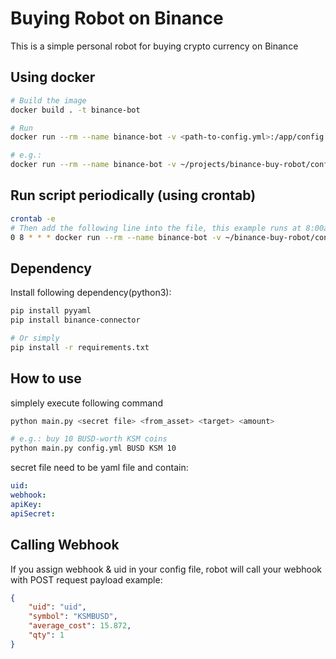 # Buying Robot on Binance
This is a simple personal robot for buying crypto currency on Binance

## Using docker

``` sh
# Build the image
docker build . -t binance-bot

# Run
docker run --rm --name binance-bot -v <path-to-config.yml>:/app/config.yml binance-bot python main.py config.yml <secret file> <from_asset> <target> <amount>

# e.g.:
docker run --rm --name binance-bot -v ~/projects/binance-buy-robot/config.yml:/app/config.yml binance-bot python main.py config.yml BUSD KSM 10
```

## Run script periodically (using crontab)

``` sh
crontab -e
# Then add the following line into the file, this example runs at 8:00am everyday
0 8 * * * docker run --rm --name binance-bot -v ~/binance-buy-robot/config.yml:/app/config.yml binance-bot python main.py config.yml BUSD KSM 10 >> ~/projects/binance-buy-robot/log.txt
```

## Dependency
Install following dependency(python3):

``` sh
pip install pyyaml
pip install binance-connector

# Or simply
pip install -r requirements.txt
```
## How to use
simplely execute following command

``` sh
python main.py <secret file> <from_asset> <target> <amount>

# e.g.: buy 10 BUSD-worth KSM coins
python main.py config.yml BUSD KSM 10
```

secret file need to be yaml file and contain:

```yaml
uid:
webhook:
apiKey:
apiSecret: 
```

## Calling Webhook
If you assign webhook & uid in your config file, robot will call your webhook with POST request
payload example:

```json
{
    "uid": "uid",
    "symbol": "KSMBUSD",
    "average_cost": 15.872,
    "qty": 1
}
```